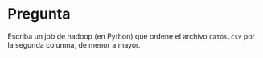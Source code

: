 Pregunta
===========================================================================

Escriba un job de hadoop (en Python) que ordene el archivo `datos.csv` por
la segunda columna, de menor a mayor.
